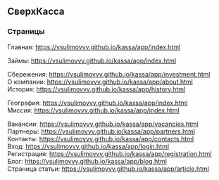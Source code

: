 ## СверхКасса

### Страницы

Главная: https://vsulimovvv.github.io/kassa/app/index.html  

Займы: https://vsulimovvv.github.io/kassa/app/index.html  

Сбережения: https://vsulimovvv.github.io/kassa/app/investment.html  
О компании: https://vsulimovvv.github.io/kassa/app/about.html  
История: https://vsulimovvv.github.io/kassa/app/history.html  

География: https://vsulimovvv.github.io/kassa/app/index.html  
Миссия: https://vsulimovvv.github.io/kassa/app/index.html  

Вакансии: https://vsulimovvv.github.io/kassa/app/vacancies.html  
Партнеры: https://vsulimovvv.github.io/kassa/app/partners.html  
Контакты: https://vsulimovvv.github.io/kassa/app/contacts.html  
Вход: https://vsulimovvv.github.io/kassa/app/login.html  
Регистрация: https://vsulimovvv.github.io/kassa/app/registration.html  
Блог: https://vsulimovvv.github.io/kassa/app/blog.html  
Страница статьи: https://vsulimovvv.github.io/kassa/app/article.html
